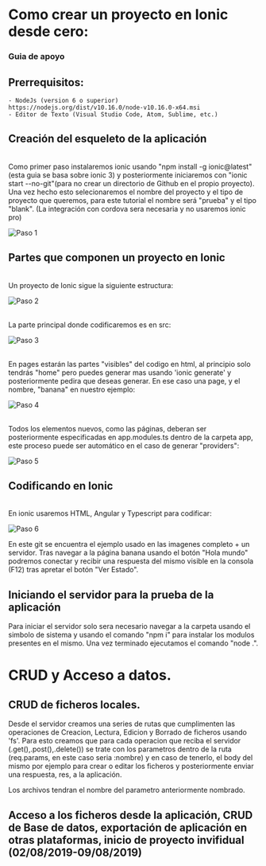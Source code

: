 # Como crear un proyecto en Ionic desde cero:
### Guia de apoyo


## Prerrequisitos:

    - NodeJs (version 6 o superior) 
    https://nodejs.org/dist/v10.16.0/node-v10.16.0-x64.msi
    - Editor de Texto (Visual Studio Code, Atom, Sublime, etc.)



## Creación del esqueleto de la aplicación
<br>
Como primer paso instalaremos ionic usando "npm install -g ionic@latest" (esta guia se basa sobre ionic 3) y posteriormente iniciaremos con "ionic start --no-git"(para no crear un directorio de Github en el propio proyecto). 
Una vez hecho esto selecionaremos el nombre del proyecto y el tipo de proyecto que queremos, para este tutorial el nombre será "prueba" y el tipo "blank". (La integración con cordova sera necesaria y no usaremos ionic pro)

<br>

![Paso 1](https://i.imgur.com/m1sfOjb.png)

## Partes que componen un proyecto en Ionic
<br>
Un proyecto de Ionic sigue la siguiente estructura:

![Paso 2](https://i.imgur.com/lHZDrzO.png)

<br>
La parte principal donde codificaremos es en src:

![Paso 3](https://i.imgur.com/TOHDOl0.png)

<br>
En pages estarán las partes "visibles" del codigo en html, al principio solo tendrás "home" pero puedes generar mas usando 'ionic generate' y posteriormente pedira que deseas generar. En ese caso una page, y el nombre, "banana" en nuestro ejemplo:

![Paso 4](https://i.imgur.com/be6h9qc.png)

<br>
Todos los elementos nuevos, como las páginas, deberan ser posteriormente especificadas en app.modules.ts dentro de la carpeta app, este proceso puede ser automático en el caso de generar "providers":

![Paso 5](https://i.imgur.com/hCHZXV1.png)

## Codificando en Ionic

<br>
En ionic usaremos HTML, Angular y Typescript para codificar:

![Paso 6](https://i.imgur.com/be6h9qc.png)

En este git se encuentra el ejemplo usado en las imagenes completo + un servidor. Tras navegar a la página banana usando el botón "Hola mundo" podremos conectar y recibir una respuesta del mismo visible en la consola (F12) tras apretar el botón "Ver Estado". 

## Iniciando el servidor para la prueba de la aplicación

Para iniciar el servidor solo sera necesario navegar a la carpeta usando el simbolo de sistema y usando el comando "npm i" para instalar los modulos presentes en el mismo. 
Una vez terminado ejecutamos el comando "node .".

# CRUD y Acceso a datos.

## CRUD de ficheros locales.

Desde el servidor creamos una series de rutas que cumplimenten las operaciones de Creacion, Lectura, Edicion y Borrado de ficheros usando 'fs'. Para esto creamos que para cada operacion que reciba el servidor (.get(),.post(),.delete()) se trate con los parametros dentro de la ruta (req.params, en este caso seria :nombre) y en caso de tenerlo, el body del mismo por ejemplo para crear o editar los ficheros y posteriormente enviar una respuesta, res, a la aplicación.

Los archivos tendran el nombre del parametro anteriormente nombrado.

## Acceso a los ficheros desde la aplicación, CRUD de Base de datos, exportación de aplicación en otras plataformas, inicio de proyecto invifidual (02/08/2019-09/08/2019)
